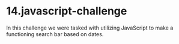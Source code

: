# 14.javascript-challenge
In this challenge we were tasked with utilizing JavaScript to make a functioning search bar based on dates.
